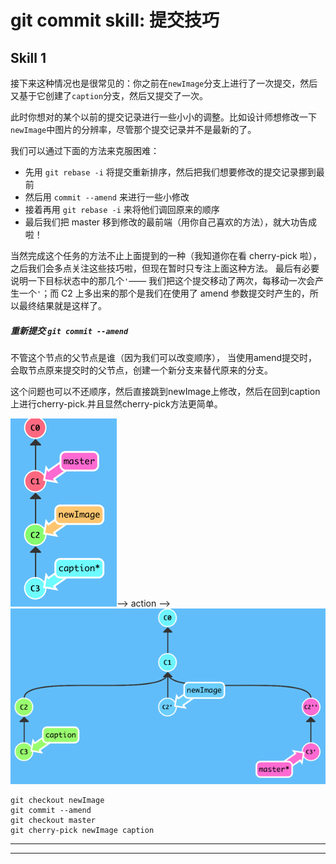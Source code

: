 # git commit skill: 提交技巧

## Skill 1

接下来这种情况也是很常见的：你之前在`newImage`分支上进行了一次提交，然后又基于它创建了`caption`分支，然后又提交了一次。

此时你想对的某个以前的提交记录进行一些小小的调整。比如设计师想修改一下`newImage`中图片的分辨率，尽管那个提交记录并不是最新的了。

我们可以通过下面的方法来克服困难：

* 先用
  `git rebase -i`
  将提交重新排序，然后把我们想要修改的提交记录挪到最前
* 然后用
  `commit --amend`
  来进行一些小修改
* 接着再用
  `git rebase -i`
  来将他们调回原来的顺序
* 最后我们把 master 移到修改的最前端（用你自己喜欢的方法），就大功告成啦！

当然完成这个任务的方法不止上面提到的一种（我知道你在看 cherry-pick 啦），之后我们会多点关注这些技巧啦，但现在暂时只专注上面这种方法。 最后有必要说明一下目标状态中的那几个`'`—— 我们把这个提交移动了两次，每移动一次会产生一个`'`；而 C2 上多出来的那个是我们在使用了 amend 参数提交时产生的，所以最终结果就是这样了。

##### 重新提交 `git commit --amend`

不管这个节点的父节点是谁（因为我们可以改变顺序）， 当使用amend提交时，会取节点原来提交时的父节点，创建一个新分支来替代原来的分支。

这个问题也可以不还顺序，然后直接跳到newImage上修改，然后在回到caption上进行cherry-pick.并且显然cherry-pick方法更简单。

![](/assets/img_commitskill1.png)--&gt;  action --&gt; ![](/assets/img_commitskill2.png)



```
git checkout newImage
git commit --amend
git checkout master
git cherry-pick newImage caption
```

---

---



